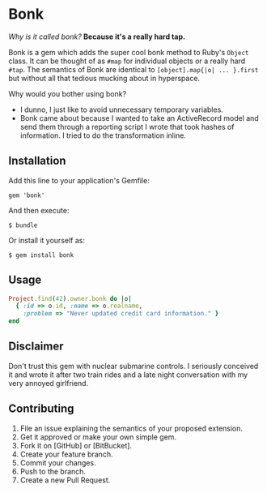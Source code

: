 # Bonk

*Why is it called bonk?* __Because it's a really hard tap.__

Bonk is a gem which adds the super cool bonk method to Ruby's `Object` class.
It can be thought of as `#map` for individual objects or a really hard `#tap`.
The semantics of Bonk are identical to `[object].map{|o| ... }.first` but
without all that tedious mucking about in hyperspace.

Why would you bother using bonk?

- I dunno, I just like to avoid unnecessary temporary variables.
- Bonk came about because I wanted to take an ActiveRecord model and send
them through a reporting script I wrote that took hashes of information. I tried
to do the transformation inline.

## Installation

Add this line to your application's Gemfile:

    gem 'bonk'

And then execute:

    $ bundle

Or install it yourself as:

    $ gem install bonk

## Usage

```ruby
Project.find(42).owner.bonk do |o|
  { :id => o.id, :name => o.realname,
    :problem => "Never updated credit card information." }
end
```

## Disclaimer

Don't trust this gem with nuclear submarine controls. I seriously conceived it
and wrote it after two train rides and a late night conversation with my very
annoyed girlfriend.

## Contributing

1. File an issue explaining the semantics of your proposed extension.
1. Get it approved or make your own simple gem.
1. Fork it on [GitHub] or [BitBucket].
2. Create your feature branch.
3. Commit your changes.
4. Push to the branch.
5. Create a new Pull Request.

